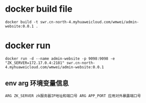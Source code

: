 
# docker build file
`
    docker build -t swr.cn-north-4.myhuaweicloud.com/wmwei/admin-website:0.0.1 .
`

# docker run
`
    docker run -d --name admin-website -p 9098:9098 -e "ZK_SERVER=172.17.0.4:2181" swr.cn-north-4.myhuaweicloud.com/wmwei/admin-website:0.0.1
`

## env arg 环境变量信息
`
    ARG ZK_SERVER zk服务器IP地址和端口号
    ARG APP_PORT 应用对外暴露端口号
`